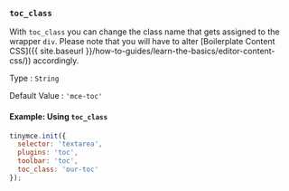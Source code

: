 ### `toc_class`

With `toc_class` you can change the class name that gets assigned to the wrapper `div`. Please note that you will have to alter [Boilerplate Content CSS]({{ site.baseurl }}/how-to-guides/learn-the-basics/editor-content-css/)) accordingly.

Type
: `String`

Default Value
: `'mce-toc'`

#### Example: Using `toc_class`

```js
tinymce.init({
  selector: 'textarea',
  plugins: 'toc',
  toolbar: 'toc',
  toc_class: 'our-toc'
});
```

